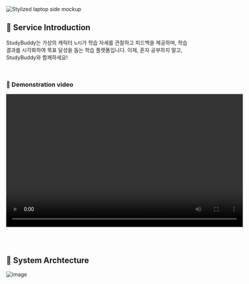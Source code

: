 ![Stylized laptop side mockup](https://github.com/user-attachments/assets/9ea4983c-9874-4a80-be91-eb2173bae19e)
## 🔎 Service Introduction      

StudyBuddy는 가상의 캐릭터 `노티`가 학습 자세를 관찰하고 피드백을 제공하며, 학습 결과를 시각화하여 목표 달성을 돕는 학습 플랫폼입니다.
이제, 혼자 공부하지 말고, StudyBuddy와 함께하세요!      

<br>

### 🎥 Demonstration video      
<video width="640" height="360" controls>
  <source src="https://example.com/path/to/your/video.mp4" type="video/mp4">
  Your browser does not support the video tag.
</video>

<br><br>

## 📌 System Archtecture
![image](https://github.com/user-attachments/assets/af2ef79f-2f5f-4fbd-8dd8-347fe6fed1d6)
